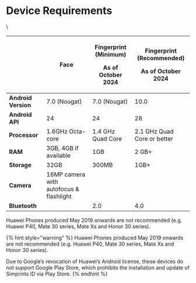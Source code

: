 # Device Requirements

\


|                     | **Face**                                | <p><strong>Fingerprint (Minimum)</strong></p><p>As of October 2024</p> | <p><strong>Fingerprint (Recommended)</strong></p><p>As of October 2024</p> |
| ------------------- | --------------------------------------- | ---------------------------------------------------------------------- | -------------------------------------------------------------------------- |
| **Android Version** |  7.0 (Nougat)                           | 7.0 (Nougat)                                                           | 10.0                                                                       |
| **Android API**     | 24                                      | 24                                                                     | 28                                                                         |
| **Processor**       | 1.6GHz Octa-core                        | 1.4 GHz Quad Core                                                      | 2.1 GHz Quad Core or better                                                |
| **RAM**             | 3GB, 4GB if available                   | 1GB                                                                    | 2 GB+                                                                      |
| **Storage**         | 32GB                                    | 300MB                                                                  | 1GB+                                                                       |
| **Camera**          | 16MP camera with autofocus & flashlight |                                                                        |                                                                            |
| **Bluetooth**       |                                         | 2.0                                                                    | 4.0                                                                        |

Huawei Phones produced May 2019 onwards are not recommended (e.g. Huawei P40, Mate 30 series, Mate Xs and Honor 30 series).

{% hint style="warning" %}
Huawei Phones produced May 2019 onwards are not recommended (e.g. Huawei P40, Mate 30 series, Mate Xs and Honor 30 series).

Due to Google’s revocation of Huawei’s Android license, these devices do not support Google Play Store, which prohibits the installation and update of Simprints ID via Play Store.
{% endhint %}

